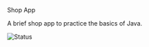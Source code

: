 Shop App

A brief shop app to practice the basics of Java.

![Status](https://img.shields.io/badge/Status-building-informational)

